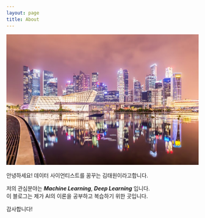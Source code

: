 ```yaml
---
layout: page
title: About
---
```

![city](./images/city.jpg)

안녕하세요! 데이터 사이언티스트를 꿈꾸는 김태원이라고합니다.

저의 관심분야는 ***Machine Learning***, ***Deep Learning*** 입니다.  
이 블로그는 제가 AI의 이론을 공부하고 복습하기 위한 곳입니다.

감사합니다!
